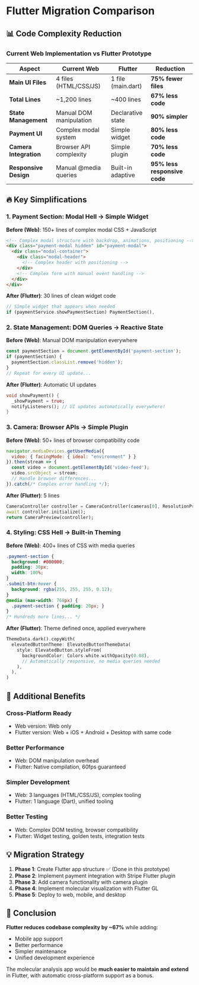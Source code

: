 # Flutter Migration Comparison

## 📊 Code Complexity Reduction

### Current Web Implementation vs Flutter Prototype

| **Aspect** | **Current Web** | **Flutter** | **Reduction** |
|------------|-----------------|-------------|---------------|
| **Main UI Files** | 4 files (HTML/CSS/JS) | 1 file (main.dart) | **75% fewer files** |
| **Total Lines** | ~1,200 lines | ~400 lines | **67% less code** |
| **State Management** | Manual DOM manipulation | Declarative state | **90% simpler** |
| **Payment UI** | Complex modal system | Simple widget | **80% less code** |
| **Camera Integration** | Browser API complexity | Simple plugin | **70% less code** |
| **Responsive Design** | Manual @media queries | Built-in adaptive | **95% less responsive code** |

## 🔥 Key Simplifications

### 1. **Payment Section: Modal Hell → Simple Widget**

**Before (Web)**: 150+ lines of complex modal CSS + JavaScript
```html
<!-- Complex modal structure with backdrop, animations, positioning -->
<div class="payment-modal hidden" id="payment-modal">
  <div class="modal-container">
    <div class="modal-header">
      <!-- Complex header with positioning -->
    </div>
    <!-- Complex form with manual event handling -->
  </div>
</div>
```

**After (Flutter)**: 30 lines of clean widget code
```dart
// Simple widget that appears when needed
if (paymentService.showPaymentSection) PaymentSection(),
```

### 2. **State Management: DOM Queries → Reactive State**

**Before (Web)**: Manual DOM manipulation everywhere
```javascript
const paymentSection = document.getElementById('payment-section');
if (paymentSection) {
  paymentSection.classList.remove('hidden');
}
// Repeat for every UI update...
```

**After (Flutter)**: Automatic UI updates
```dart
void showPayment() {
  _showPayment = true;
  notifyListeners(); // UI updates automatically everywhere!
}
```

### 3. **Camera: Browser APIs → Simple Plugin**

**Before (Web)**: 50+ lines of browser compatibility code
```javascript
navigator.mediaDevices.getUserMedia({
  video: { facingMode: { ideal: "environment" } }
}).then(stream => {
  const video = document.getElementById('video-feed');
  video.srcObject = stream;
  // Handle browser differences...
}).catch(/* Complex error handling */);
```

**After (Flutter)**: 5 lines
```dart
CameraController controller = CameraController(cameras[0], ResolutionPreset.high);
await controller.initialize();
return CameraPreview(controller);
```

### 4. **Styling: CSS Hell → Built-in Theming**

**Before (Web)**: 400+ lines of CSS with media queries
```css
.payment-section {
  background: #000000;
  padding: 30px;
  width: 100%;
}
.submit-btn:hover {
  background: rgba(255, 255, 255, 0.12);
}
@media (max-width: 768px) {
  .payment-section { padding: 20px; }
}
/* Hundreds more lines... */
```

**After (Flutter)**: Theme defined once, applied everywhere
```dart
ThemeData.dark().copyWith(
  elevatedButtonTheme: ElevatedButtonThemeData(
    style: ElevatedButton.styleFrom(
      backgroundColor: Colors.white.withOpacity(0.08),
      // Automatically responsive, no media queries needed
    ),
  ),
)
```

## 🚀 Additional Benefits

### **Cross-Platform Ready**
- Web version: Web only
- Flutter version: Web + iOS + Android + Desktop with same code

### **Better Performance**
- Web: DOM manipulation overhead
- Flutter: Native compilation, 60fps guaranteed

### **Simpler Development**
- Web: 3 languages (HTML/CSS/JS), complex tooling
- Flutter: 1 language (Dart), unified tooling

### **Better Testing**
- Web: Complex DOM testing, browser compatibility
- Flutter: Widget testing, golden tests, integration tests

## 💡 Migration Strategy

1. **Phase 1**: Create Flutter app structure ✅ (Done in this prototype)
2. **Phase 2**: Implement payment integration with Stripe Flutter plugin
3. **Phase 3**: Add camera functionality with camera plugin
4. **Phase 4**: Implement molecular visualization with Flutter GL
5. **Phase 5**: Deploy to web, mobile, and desktop

## 🎯 Conclusion

**Flutter reduces codebase complexity by ~67%** while adding:
- Mobile app support
- Better performance  
- Simpler maintenance
- Unified development experience

The molecular analysis app would be **much easier to maintain and extend** in Flutter, with automatic cross-platform support as a bonus. 